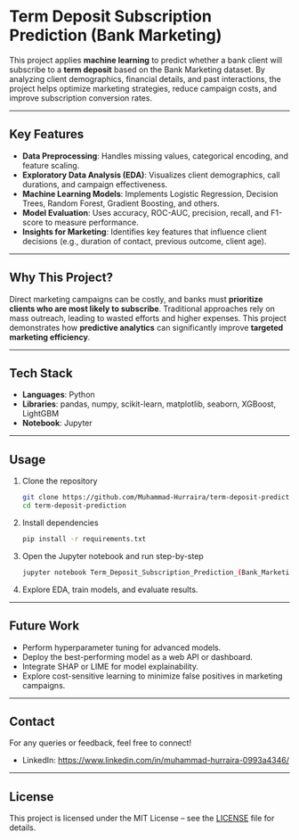 # Term Deposit Subscription Prediction (Bank Marketing)

This project applies **machine learning** to predict whether a bank client will subscribe to a **term deposit** based on the Bank Marketing dataset. By analyzing client demographics, financial details, and past interactions, the project helps optimize marketing strategies, reduce campaign costs, and improve subscription conversion rates.

---

## Key Features
- **Data Preprocessing**: Handles missing values, categorical encoding, and feature scaling.  
- **Exploratory Data Analysis (EDA)**: Visualizes client demographics, call durations, and campaign effectiveness.  
- **Machine Learning Models**: Implements Logistic Regression, Decision Trees, Random Forest, Gradient Boosting, and others.  
- **Model Evaluation**: Uses accuracy, ROC-AUC, precision, recall, and F1-score to measure performance.  
- **Insights for Marketing**: Identifies key features that influence client decisions (e.g., duration of contact, previous outcome, client age).  

---

## Why This Project?
Direct marketing campaigns can be costly, and banks must **prioritize clients who are most likely to subscribe**. Traditional approaches rely on mass outreach, leading to wasted efforts and higher expenses. This project demonstrates how **predictive analytics** can significantly improve **targeted marketing efficiency**.

---

## Tech Stack
- **Languages**: Python  
- **Libraries**: pandas, numpy, scikit-learn, matplotlib, seaborn, XGBoost, LightGBM  
- **Notebook**: Jupyter  

---

## Usage
1. Clone the repository  
   ```bash
   git clone https://github.com/Muhammad-Hurraira/term-deposit-prediction.git
   cd term-deposit-prediction
   ```
2. Install dependencies  
   ```bash
   pip install -r requirements.txt
   ```
3. Open the Jupyter notebook and run step-by-step  
   ```bash
   jupyter notebook Term_Deposit_Subscription_Prediction_(Bank_Marketing).ipynb
   ```
4. Explore EDA, train models, and evaluate results.  

---

## Future Work
- Perform hyperparameter tuning for advanced models.  
- Deploy the best-performing model as a web API or dashboard.  
- Integrate SHAP or LIME for model explainability.  
- Explore cost-sensitive learning to minimize false positives in marketing campaigns.

---

## Contact

For any queries or feedback, feel free to connect!
- LinkedIn: https://www.linkedin.com/in/muhammad-hurraira-0993a4346/

---

## License
This project is licensed under the MIT License – see the [LICENSE](LICENSE) file for details.  
